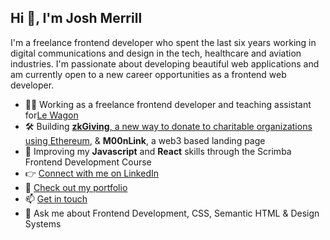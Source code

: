 <h2>Hi 👋, I'm Josh Merrill</h2>
<p>I'm a freelance frontend developer who spent the last six years working in digital communications and design in the tech, healthcare and aviation industries. I'm passionate about developing beautiful web applications and am currently open to a new career opportunities as a frontend web developer.</p> 

- 👨‍💻 Working as a freelance frontend developer and teaching assistant for[Le Wagon](https://www.lewagon.com/)
- 🛠 Building [**zkGiving**, a new way to donate to charitable organizations using Ethereum](https://zkgiving.org/), & **M00nLink**, a web3 based landing page
- 🌱 Improving my **Javascript** and **React** skills through the Scrimba Frontend Development Course
- 👉 [Connect with me on LinkedIn](https://linkedin.com/in/joshmmerrill)
- 🎨 [Check out my portfolio](https://www.josh-merrill.com)
- 📫 [Get in touch](mailto:joshmmerrill@outlook.com)
- 💬 Ask me about Frontend Development, CSS, Semantic HTML & Design Systems
